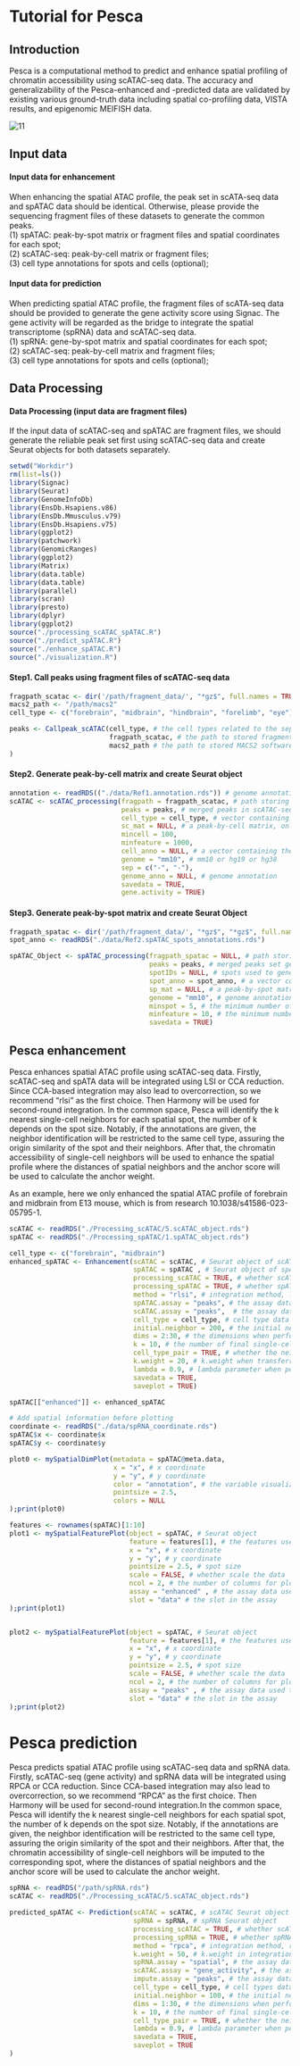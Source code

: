 
# Tutorial for Pesca

## Introduction
Pesca is a computational method to predict and enhance spatial profiling of chromatin accessibility using scATAC-seq data. The accuracy and generalizability of the Pesca-enhanced and -predicted data are validated by existing various ground-truth data including spatial co-profiling data, VISTA results, and epigenomic MEIFISH data.

![11](https://github.com/xmuhuanglab/Pesca/assets/95668602/849cc8cf-124c-4e96-a7ee-d80a54791eb8)


## Input data
#### Input data for enhancement
When enhancing the spatial ATAC profile, the peak set in scATA-seq data and spATAC data should be identical. Otherwise, please provide the sequencing fragment files of these datasets to generate the common peaks.<br>
(1) spATAC: peak-by-spot matrix or fragment files and spatial coordinates for each spot; <br>
(2) scATAC-seq: peak-by-cell matrix or fragment files; <br>
(3) cell type annotations for spots and cells (optional); <br>

#### Input data for prediction
When predicting spatial ATAC profile, the fragment files of scATA-seq data should be provided to generate the gene activity score using Signac. The gene activity will be regarded as the bridge to integrate the spatial transcriptome (spRNA) data and scATAC-seq data.<br>
(1) spRNA: gene-by-spot matrix and spatial coordinates for each spot; <br>
(2) scATAC-seq: peak-by-cell matrix and fragment files; <br>
(3) cell type annotations for spots and cells (optional); <br>


## Data Processing 
#### Data Processing (input data are fragment files)
If the input data of scATAC-seq and spATAC are fragment files, we should generate the reliable peak set first using scATAC-seq data and create Seurat objects for both datasets separately.

```r
setwd("Workdir")
rm(list=ls())
library(Signac)
library(Seurat)
library(GenomeInfoDb)
library(EnsDb.Hsapiens.v86)
library(EnsDb.Mmusculus.v79)
library(EnsDb.Hsapiens.v75)
library(ggplot2)
library(patchwork)
library(GenomicRanges)
library(ggplot2)
library(Matrix)
library(data.table)
library(data.table)
library(parallel)
library(scran)
library(presto)
library(dplyr)
library(ggplot2)
source("./processing_scATAC_spATAC.R")
source("./predict_spATAC.R")
source("./enhance_spATAC.R")
source("./visualization.R")
```
#### Step1. Call peaks using fragment files of scATAC-seq data
```r
fragpath_scatac <- dir('/path/fragment_data/', "*gz$", full.names = TRUE)
macs2_path <- "/path/macs2"
cell_type <- c("forebrain", "midbrain", "hindbrain", "forelimb", "eye")

peaks <- Callpeak_scATAC(cell_type, # the cell types related to the separate fragment filenames used to call peak
                         fragpath_scatac, # the path to stored fragment file (tabix)
                         macs2_path # the path to stored MACS2 software
)
```

#### Step2. Generate peak-by-cell matrix and create Seurat object
```r
annotation <- readRDS(("./data/Ref1.annotation.rds")) # genome annotation
scATAC <- scATAC_processing(fragpath = fragpath_scatac, # path storing fragment file (tabix)
                            peaks = peaks, # merged peaks in scATAC-seq data
                            cell_type = cell_type, # vector containing the organ names
                            sc_mat = NULL, # a peak-by-cell matrix, only needed when fragment data are not available
                            mincell = 100,
                            minfeature = 1000,
                            cell_anno = NULL, # a vector containing the cell identify
                            genome = "mm10", # mm10 or hg19 or hg38
                            sep = c("-", "-"), 
                            genome_anno = NULL, # genome annotation
                            savedata = TRUE,
                            gene.activity = TRUE)
```

#### Step3. Generate peak-by-spot matrix and create Seurat Object

```r
fragpath_spatac <- dir('/path/fragment_data/', "*gz$", "*gz$", full.names = TRUE)
spot_anno <- readRDS("./data/Ref2.spATAC_spots_annotations.rds")

spATAC_Object <- spATAC_processing(fragpath_spatac = NULL, # path storing spATAC fragment file
                                   peaks = peaks, # merged peaks set generated from corresponding scATAC-seq data
                                   spotIDs = NULL, # spots used to generate matrix
                                   spot_anno = spot_anno, # a vector containing spot identity
                                   sp_mat = NULL, # a peak-by-spot matrix, only needed when fragment data are not available
                                   genome = "mm10", # genome annotation 
                                   minspot = 5, # the minimum number of spots which peaks are accessible in 
                                   minfeature = 10, # the minimum number of peaks that a spot contains
                                   savedata = TRUE)
```

## Pesca enhancement 
Pesca enhances spatial ATAC profile using scATAC-seq data. Firstly, scATAC-seq and spATA data will be integrated using LSI or CCA reduction. Since CCA-based integration may also lead to overcorrection, so we recommend “rlsi” as the first choice. Then Harmony will be used for second-round integration. In the common space, Pesca will identify the k nearest single-cell neighbors for each spatial spot, the number of k depends on the spot size. Notably, if the annotations are given, the neighbor identification will be restricted to the same cell type, assuring the origin similarity of the spot and their neighbors. After that, the chromatin accessibility of single-cell neighbors will be used to enhance the spatial profile where the distances of spatial neighbors and the anchor score will be used to calculate the anchor weight.

As an example, here we only enhanced the spatial ATAC profile of forebrain and midbrain from E13 mouse, which is from research 10.1038/s41586-023-05795-1.
```r
scATAC <- readRDS("./Processing_scATAC/5.scATAC_object.rds")
spATAC <- readRDS("./Processing_spATAC/1.spATAC_object.rds")

cell_type <- c("forebrain", "midbrain")
enhanced_spATAC <- Enhancement(scATAC = scATAC, # Seurat object of scATAC-seq
                               spATAC = spATAC , # Seurat object of spATAC data
                               processing_scATAC = TRUE, # whether scATAC-seq data will be processed
                               processing_spATAC = TRUE, # whether spATAC data will be processed
                               method = "rlsi", # integration method, lsi or cca
                               spATAC.assay = "peaks", # the assay data used for integration in spATAC data
                               scATAC.assay = "peaks",  # the assay data used for integration in scATAC-seq data
                               cell_type = cell_type, # cell type data used for enhancement
                               initial.neighbor = 200, # the initial neighbors identified for spots, default 100
                               dims = 2:30, # the dimensions when performing the integration
                               k = 10, # the number of final single-cell neighbors for each spot
                               cell_type_pair = TRUE, # whether the neighbor identification is restricted to cell types. Annotation should be represented in scATAC and spATAC data when it is true.
                               k.weight = 20, # k.weight when transferring data
                               lambda = 0.9, # lambda parameter when performing Harmony to integrate
                               savedata = TRUE,
                               saveplot = TRUE)

spATAC[["enhanced"]] <- enhanced_spATAC

# Add spatial information before plotting
coordinate <- readRDS("./data/spRNA_coordinate.rds")
spATAC$x <- coordinate$x
spATAC$y <- coordinate$y

plot0 <- mySpatialDimPlot(metadata = spATAC@meta.data, 
                          x = "x", # x coordinate
                          y = "y", # y coordinate
                          color = "annotation", # the variable visualized
                          pointsize = 2.5, 
                          colors = NULL 
);print(plot0)

features <- rownames(spATAC)[1:10]
plot1 <- mySpatialFeaturePlot(object = spATAC, # Seurat object
                              feature = features[1], # the features used to plot
                              x = "x", # x coordinate
                              y = "y", # y coordinate
                              pointsize = 2.5, # spot size
                              scale = FALSE, # whether scale the data
                              ncol = 2, # the number of columns for plots when the number of features is more than two
                              assay = "enhanced" , # the assay data used to plot 
                              slot = "data" # the slot in the assay 
);print(plot1)


plot2 <- mySpatialFeaturePlot(object = spATAC, # Seurat object
                              feature = features[1], # the features used to plot
                              x = "x", # x coordinate
                              y = "y", # y coordinate
                              pointsize = 2.5, # spot size
                              scale = FALSE, # whether scale the data
                              ncol = 2, # the number of columns for plots when the number of features is more than two
                              assay = "peaks" , # the assay data used to plot 
                              slot = "data" # the slot in the assay 
);print(plot2)

```

# Pesca prediction
Pesca predicts spatial ATAC profile using scATAC-seq data and spRNA data. Firstly, scATAC-seq (gene activity) and spRNA data will be integrated using RPCA or CCA reduction. Since CCA-based integration may also lead to overcorrection, so we recommend “RPCA” as the first choice. Then Harmony will be used for second-round integration.In the common space, Pesca will identify the k nearest single-cell neighbors for each spatial spot, the number of k depends on the spot size. Notably, if the annotations are given, the neighbor identification will be restricted to the same cell type, assuring the origin similarity of the spot and their neighbors. After that, the chromatin accessibility of single-cell neighbors will be imputed to the corresponding spot, where the distances of spatial neighbors and the anchor score will be used to calculate the anchor weight.

```r
spRNA <- readRDS("/path/spRNA.rds")
scATAC <- readRDS("./Processing_scATAC/5.scATAC_object.rds")

predicted_spATAC <- Prediction(scATAC = scATAC, # scATAC Seurat object
                               spRNA = spRNA, # spRNA Seurat object
                               processing_scATAC = TRUE, # whether scATAC-seq data will be processed
                               processing_spRNA = TRUE, # whether spRNA data will be processed
                               method = "rpca", # integration method, rpca or cca
                               k.weight = 50, # k.weight in integration step
                               spRNA.assay = "spatial", # the assay data used for integration in spRNA data
                               scATAC.assay = "gene_activity", # the assay data used for integration in scATAC-seq data
                               impute.assay = "peaks", # the assay data imputed to spatial spot
                               cell_type = cell_type, # cell types data used for enhancement
                               initial.neighbor = 100, # the initial neighbors identified for spots, default 100
                               dims = 1:30, # the dimensions when performing the integration
                               k = 10, # the number of final single-cell neighbors for each spot
                               cell_type_pair = TRUE, # whether the neighbor identification is restricted to cell types. Annotation should be represented in scATAC and spATAC data when it is true.
                               lambda = 0.9, # lambda parameter when performing Harmony to integrate
                               savedata = TRUE,
                               saveplot = TRUE
)

```



